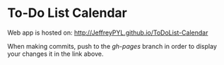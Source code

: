 # To-Do List Calendar

Web app is hosted on: 
http://JeffreyPYL.github.io/ToDoList-Calendar

When making commits, push to the *gh-pages* branch in order to display your changes it in the link above.
